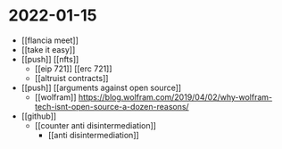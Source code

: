 # 2022-01-15

- [[flancia meet]]
- [[take it easy]]
- [[push]] [[nfts]]
  - [[eip 721]] [[erc 721]]
  - [[altruist contracts]]
- [[push]] [[arguments against open source]]
  - [[wolfram]] https://blog.wolfram.com/2019/04/02/why-wolfram-tech-isnt-open-source-a-dozen-reasons/
- [[github]]
  - [[counter anti disintermediation]] 
    - [[anti disintermediation]]